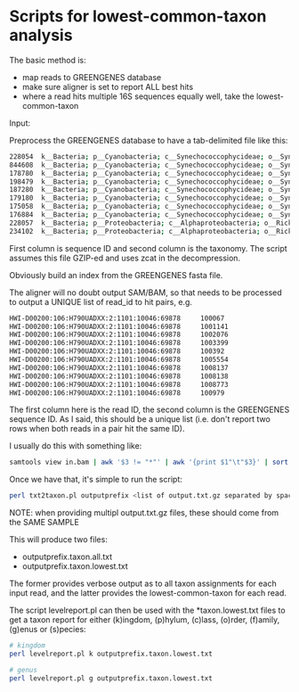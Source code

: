 # Scripts for lowest-common-taxon analysis

The basic method is:
* map reads to GREENGENES database
* make sure aligner is set to report ALL best hits
* where a read hits multiple 16S sequences equally well, take the lowest-common-taxon

Input:

Preprocess the GREENGENES database to have a tab-delimited file like this:

```sh
228054  k__Bacteria; p__Cyanobacteria; c__Synechococcophycideae; o__Synechococcales; f__Synechococcaceae; g__Synechococcus; s__
844608  k__Bacteria; p__Cyanobacteria; c__Synechococcophycideae; o__Synechococcales; f__Synechococcaceae; g__Synechococcus; s__
178780  k__Bacteria; p__Cyanobacteria; c__Synechococcophycideae; o__Synechococcales; f__Synechococcaceae; g__Synechococcus; s__
198479  k__Bacteria; p__Cyanobacteria; c__Synechococcophycideae; o__Synechococcales; f__Synechococcaceae; g__Synechococcus; s__
187280  k__Bacteria; p__Cyanobacteria; c__Synechococcophycideae; o__Synechococcales; f__Synechococcaceae; g__Synechococcus; s__
179180  k__Bacteria; p__Cyanobacteria; c__Synechococcophycideae; o__Synechococcales; f__Synechococcaceae; g__Synechococcus; s__
175058  k__Bacteria; p__Cyanobacteria; c__Synechococcophycideae; o__Synechococcales; f__Synechococcaceae; g__Synechococcus; s__
176884  k__Bacteria; p__Cyanobacteria; c__Synechococcophycideae; o__Synechococcales; f__Synechococcaceae; g__Synechococcus; s__
228057  k__Bacteria; p__Proteobacteria; c__Alphaproteobacteria; o__Rickettsiales; f__Pelagibacteraceae; g__; s__
234102  k__Bacteria; p__Proteobacteria; c__Alphaproteobacteria; o__Rickettsiales; f__Pelagibacteraceae; g__; s__
```

First column is sequence ID and second column is the taxonomy.  The script assumes this file GZIP-ed and uses zcat in the decompression.

Obviously build an index from the GREENGENES fasta file.

The aligner will no doubt output SAM/BAM, so that needs to be processed to output a UNIQUE list of read_id to hit pairs, e.g.

```sh
HWI-D00200:106:H790UADXX:2:1101:10046:69878     100067
HWI-D00200:106:H790UADXX:2:1101:10046:69878     1001141
HWI-D00200:106:H790UADXX:2:1101:10046:69878     1002076
HWI-D00200:106:H790UADXX:2:1101:10046:69878     1003399
HWI-D00200:106:H790UADXX:2:1101:10046:69878     100392
HWI-D00200:106:H790UADXX:2:1101:10046:69878     1005554
HWI-D00200:106:H790UADXX:2:1101:10046:69878     1008137
HWI-D00200:106:H790UADXX:2:1101:10046:69878     1008138
HWI-D00200:106:H790UADXX:2:1101:10046:69878     1008773
HWI-D00200:106:H790UADXX:2:1101:10046:69878     100979
```

The first column here is the read ID, the second column is the GREENGENES sequence ID.  As I said, this should be a unique list (i.e. don't report two rows when both reads in a pair hit the same ID).

I usually do this with something like:

```sh
samtools view in.bam | awk '$3 != "*"' | awk '{print $1"\t"$3}' | sort -T /path/to/large/temp/dir | uniq | gzip > output.txt.gz
```

Once we have that, it's simple to run the script:

```sh
perl txt2taxon.pl outputprefix <list of output.txt.gz separated by spaces>
```

NOTE: when providing multipl output.txt.gz files, these should come from the SAME SAMPLE

This will produce two files:
* outputprefix.taxon.all.txt
* outputprefix.taxon.lowest.txt

The former provides verbose output as to all taxon assignments for each input read, and the latter provides the lowest-common-taxon for each read.

The script levelreport.pl can then be used with the \*taxon.lowest.txt files to get a taxon report for either (k)ingdom, (p)hylum, (c)lass, (o)rder, (f)amily, (g)enus or (s)pecies:

```sh
# kingdom
perl levelreport.pl k outputprefix.taxon.lowest.txt

# genus
perl levelreport.pl g outputprefix.taxon.lowest.txt
```

